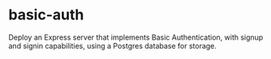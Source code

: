 # basic-auth
Deploy an Express server that implements Basic Authentication, with signup and signin capabilities, using a Postgres database for storage.
